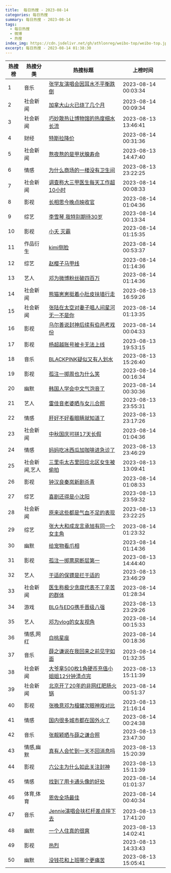 ```yaml
---
title:  每日热搜 - 2023-08-14
categories: 每日热搜
summary: 每日热搜 - 2023-08-14
tags:
  - 每日热搜
  - 微博
  - 热搜
index_img: https://cdn.jsdelivr.net/gh/athlonreg/weibo-top/weibo-top.jpeg
excerpt: 每日热搜 - 2023-08-14 01:38:30
---
```


| 热搜榜 | 热搜分类 | 热搜标题 | 上榜时间 |
| --- | --- | --- | --- |
| 1 | 音乐 | [张学友演唱会因耳水不平衡跌倒](https://s.weibo.com/weibo%3Fq%3D%2523%E5%BC%A0%E5%AD%A6%E5%8F%8B%E6%BC%94%E5%94%B1%E4%BC%9A%E5%9B%A0%E8%80%B3%E6%B0%B4%E4%B8%8D%E5%B9%B3%E8%A1%A1%E8%B7%8C%E5%80%92%2523) | 2023-08-14 00:03:34 | 
| 2 | 社会新闻 | [加拿大山火已烧了几个月](https://s.weibo.com/weibo%3Fq%3D%2523%E5%8A%A0%E6%8B%BF%E5%A4%A7%E5%B1%B1%E7%81%AB%E5%B7%B2%E7%83%A7%E4%BA%86%E5%87%A0%E4%B8%AA%E6%9C%88%2523) | 2023-08-14 00:09:34 | 
| 3 | 社会新闻 | [巧妙散热让博物馆的热度细水长流](https://s.weibo.com/weibo%3Fq%3D%2523%E5%B7%A7%E5%A6%99%E6%95%A3%E7%83%AD%E8%AE%A9%E5%8D%9A%E7%89%A9%E9%A6%86%E7%9A%84%E7%83%AD%E5%BA%A6%E7%BB%86%E6%B0%B4%E9%95%BF%E6%B5%81%2523) | 2023-08-13 13:46:41 | 
| 4 | 财经 | [特斯拉降价](https://s.weibo.com/weibo%3Fq%3D%2523%E7%89%B9%E6%96%AF%E6%8B%89%E9%99%8D%E4%BB%B7%2523) | 2023-08-14 00:31:36 | 
| 5 | 社会新闻 | [熬夜熬的是甲状腺寿命](https://s.weibo.com/weibo%3Fq%3D%2523%E7%86%AC%E5%A4%9C%E7%86%AC%E7%9A%84%E6%98%AF%E7%94%B2%E7%8A%B6%E8%85%BA%E5%AF%BF%E5%91%BD%2523) | 2023-08-13 14:47:40 | 
| 6 | 情感 | [为什么商场的一楼没有卫生间](https://s.weibo.com/weibo%3Fq%3D%2523%E4%B8%BA%E4%BB%80%E4%B9%88%E5%95%86%E5%9C%BA%E7%9A%84%E4%B8%80%E6%A5%BC%E6%B2%A1%E6%9C%89%E5%8D%AB%E7%94%9F%E9%97%B4%2523) | 2023-08-13 23:22:25 | 
| 7 | 社会新闻 | [调查称大三甲医生每天工作超10小时](https://s.weibo.com/weibo%3Fq%3D%2523%E8%B0%83%E6%9F%A5%E7%A7%B0%E5%A4%A7%E4%B8%89%E7%94%B2%E5%8C%BB%E7%94%9F%E6%AF%8F%E5%A4%A9%E5%B7%A5%E4%BD%9C%E8%B6%8510%E5%B0%8F%E6%97%B6%2523) | 2023-08-14 00:08:33 | 
| 8 | 影视 | [长相思今晚点映收官](https://s.weibo.com/weibo%3Fq%3D%2523%E9%95%BF%E7%9B%B8%E6%80%9D%E4%BB%8A%E6%99%9A%E7%82%B9%E6%98%A0%E6%94%B6%E5%AE%98%2523) | 2023-08-14 01:04:36 | 
| 9 | 综艺 | [李雪琴 我特别期待30岁](https://s.weibo.com/weibo%3Fq%3D%2523%E6%9D%8E%E9%9B%AA%E7%90%B4%20%E6%88%91%E7%89%B9%E5%88%AB%E6%9C%9F%E5%BE%8530%E5%B2%81%2523) | 2023-08-14 00:13:34 | 
| 10 | 影视 | [小夭 灭霸](https://s.weibo.com/weibo%3Fq%3D%2523%E5%B0%8F%E5%A4%AD%20%E7%81%AD%E9%9C%B8%2523) | 2023-08-14 01:15:35 | 
| 11 | 作品衍生 | [kimi侧脸](https://s.weibo.com/weibo%3Fq%3D%2523kimi%E4%BE%A7%E8%84%B8%2523) | 2023-08-14 00:53:37 | 
| 12 | 综艺 | [赵樱子马甲线](https://s.weibo.com/weibo%3Fq%3D%2523%E8%B5%B5%E6%A8%B1%E5%AD%90%E9%A9%AC%E7%94%B2%E7%BA%BF%2523) | 2023-08-14 01:14:36 | 
| 13 | 艺人 | [邓为微博粉丝破四百万](https://s.weibo.com/weibo%3Fq%3D%2523%E9%82%93%E4%B8%BA%E5%BE%AE%E5%8D%9A%E7%B2%89%E4%B8%9D%E7%A0%B4%E5%9B%9B%E7%99%BE%E4%B8%87%2523) | 2023-08-14 01:14:36 | 
| 14 | 社会新闻 | [熊猫崽崽挺着小肚皮扶墙行走](https://s.weibo.com/weibo%3Fq%3D%2523%E7%86%8A%E7%8C%AB%E5%B4%BD%E5%B4%BD%E6%8C%BA%E7%9D%80%E5%B0%8F%E8%82%9A%E7%9A%AE%E6%89%B6%E5%A2%99%E8%A1%8C%E8%B5%B0%2523) | 2023-08-13 16:59:26 | 
| 15 | 社会新闻 | [张陆在太空对妻子唱人间星河无一不是你](https://s.weibo.com/weibo%3Fq%3D%2523%E5%BC%A0%E9%99%86%E5%9C%A8%E5%A4%AA%E7%A9%BA%E5%AF%B9%E5%A6%BB%E5%AD%90%E5%94%B1%E4%BA%BA%E9%97%B4%E6%98%9F%E6%B2%B3%E6%97%A0%E4%B8%80%E4%B8%8D%E6%98%AF%E4%BD%A0%2523) | 2023-08-14 01:13:35 | 
| 16 | 影视 | [乌尔善说封神后续有伯邑考戏份](https://s.weibo.com/weibo%3Fq%3D%2523%E4%B9%8C%E5%B0%94%E5%96%84%E8%AF%B4%E5%B0%81%E7%A5%9E%E5%90%8E%E7%BB%AD%E6%9C%89%E4%BC%AF%E9%82%91%E8%80%83%E6%88%8F%E4%BB%BD%2523) | 2023-08-14 00:04:33 | 
| 17 | 影视 | [杨超越账号被卡无法上线](https://s.weibo.com/weibo%3Fq%3D%2523%E6%9D%A8%E8%B6%85%E8%B6%8A%E8%B4%A6%E5%8F%B7%E8%A2%AB%E5%8D%A1%E6%97%A0%E6%B3%95%E4%B8%8A%E7%BA%BF%2523) | 2023-08-13 19:53:15 | 
| 18 | 音乐 | [BLACKPINK疑似又有人划水](https://s.weibo.com/weibo%3Fq%3D%2523BLACKPINK%E7%96%91%E4%BC%BC%E5%8F%88%E6%9C%89%E4%BA%BA%E5%88%92%E6%B0%B4%2523) | 2023-08-13 15:26:40 | 
| 19 | 影视 | [孤注一掷周也为什么笑](https://s.weibo.com/weibo%3Fq%3D%2523%E5%AD%A4%E6%B3%A8%E4%B8%80%E6%8E%B7%E5%91%A8%E4%B9%9F%E4%B8%BA%E4%BB%80%E4%B9%88%E7%AC%91%2523) | 2023-08-14 00:16:34 | 
| 20 | 幽默 | [韩国人学会中文气泡音了](https://s.weibo.com/weibo%3Fq%3D%2523%E9%9F%A9%E5%9B%BD%E4%BA%BA%E5%AD%A6%E4%BC%9A%E4%B8%AD%E6%96%87%E6%B0%94%E6%B3%A1%E9%9F%B3%E4%BA%86%2523) | 2023-08-14 00:30:36 | 
| 21 | 艺人 | [雷佳音老婆晒与女儿合照](https://s.weibo.com/weibo%3Fq%3D%2523%E9%9B%B7%E4%BD%B3%E9%9F%B3%E8%80%81%E5%A9%86%E6%99%92%E4%B8%8E%E5%A5%B3%E5%84%BF%E5%90%88%E7%85%A7%2523) | 2023-08-13 23:55:31 | 
| 22 | 情感 | [肝好不好看眼睛就知道了](https://s.weibo.com/weibo%3Fq%3D%2523%E8%82%9D%E5%A5%BD%E4%B8%8D%E5%A5%BD%E7%9C%8B%E7%9C%BC%E7%9D%9B%E5%B0%B1%E7%9F%A5%E9%81%93%E4%BA%86%2523) | 2023-08-13 23:17:26 | 
| 23 | 社会新闻 | [中秋国庆可拼17天长假](https://s.weibo.com/weibo%3Fq%3D%2523%E4%B8%AD%E7%A7%8B%E5%9B%BD%E5%BA%86%E5%8F%AF%E6%8B%BC17%E5%A4%A9%E9%95%BF%E5%81%87%2523) | 2023-08-14 01:04:36 | 
| 24 | 情感 | [妈妈吃冰西瓜加咖啡进急诊了](https://s.weibo.com/weibo%3Fq%3D%2523%E5%A6%88%E5%A6%88%E5%90%83%E5%86%B0%E8%A5%BF%E7%93%9C%E5%8A%A0%E5%92%96%E5%95%A1%E8%BF%9B%E6%80%A5%E8%AF%8A%E4%BA%86%2523) | 2023-08-13 23:46:29 | 
| 25 | 社会新闻,艺人 | [三里屯太古里回应北区女生被偷拍](https://s.weibo.com/weibo%3Fq%3D%2523%E4%B8%89%E9%87%8C%E5%B1%AF%E5%A4%AA%E5%8F%A4%E9%87%8C%E5%9B%9E%E5%BA%94%E5%8C%97%E5%8C%BA%E5%A5%B3%E7%94%9F%E8%A2%AB%E5%81%B7%E6%8B%8D%2523) | 2023-08-13 13:09:41 | 
| 26 | 影视 | [钟汉良秦岚新剧杀青](https://s.weibo.com/weibo%3Fq%3D%2523%E9%92%9F%E6%B1%89%E8%89%AF%E7%A7%A6%E5%B2%9A%E6%96%B0%E5%89%A7%E6%9D%80%E9%9D%92%2523) | 2023-08-14 01:08:33 | 
| 27 | 综艺 | [喜剧还得是小沈阳](https://s.weibo.com/weibo%3Fq%3D%2523%E5%96%9C%E5%89%A7%E8%BF%98%E5%BE%97%E6%98%AF%E5%B0%8F%E6%B2%88%E9%98%B3%2523) | 2023-08-13 23:59:32 | 
| 28 | 社会新闻 | [原来这些都是气血不足的表现](https://s.weibo.com/weibo%3Fq%3D%2523%E5%8E%9F%E6%9D%A5%E8%BF%99%E4%BA%9B%E9%83%BD%E6%98%AF%E6%B0%94%E8%A1%80%E4%B8%8D%E8%B6%B3%E7%9A%84%E8%A1%A8%E7%8E%B0%2523) | 2023-08-13 23:22:25 | 
| 29 | 综艺 | [张大大和成龙言承旭有同一个女主角](https://s.weibo.com/weibo%3Fq%3D%2523%E5%BC%A0%E5%A4%A7%E5%A4%A7%E5%92%8C%E6%88%90%E9%BE%99%E8%A8%80%E6%89%BF%E6%97%AD%E6%9C%89%E5%90%8C%E4%B8%80%E4%B8%AA%E5%A5%B3%E4%B8%BB%E8%A7%92%2523) | 2023-08-14 01:23:32 | 
| 30 | 幽默 | [给宠物看爪相](https://s.weibo.com/weibo%3Fq%3D%2523%E7%BB%99%E5%AE%A0%E7%89%A9%E7%9C%8B%E7%88%AA%E7%9B%B8%2523) | 2023-08-14 01:14:36 | 
| 31 | 影视 | [孤注一掷票房断层第一](https://s.weibo.com/weibo%3Fq%3D%2523%E5%AD%A4%E6%B3%A8%E4%B8%80%E6%8E%B7%E7%A5%A8%E6%88%BF%E6%96%AD%E5%B1%82%E7%AC%AC%E4%B8%80%2523) | 2023-08-13 14:44:40 | 
| 32 | 艺人 | [于适的保镖是拦于适的](https://s.weibo.com/weibo%3Fq%3D%2523%E4%BA%8E%E9%80%82%E7%9A%84%E4%BF%9D%E9%95%96%E6%98%AF%E6%8B%A6%E4%BA%8E%E9%80%82%E7%9A%84%2523) | 2023-08-13 23:46:29 | 
| 33 | 社会新闻 | [医生称极少贪腐代表不了辛苦的群体](https://s.weibo.com/weibo%3Fq%3D%2523%E5%8C%BB%E7%94%9F%E7%A7%B0%E6%9E%81%E5%B0%91%E8%B4%AA%E8%85%90%E4%BB%A3%E8%A1%A8%E4%B8%8D%E4%BA%86%E8%BE%9B%E8%8B%A6%E7%9A%84%E7%BE%A4%E4%BD%93%2523) | 2023-08-14 01:28:34 | 
| 34 | 游戏 | [BLG与EDG携手晋级八强](https://s.weibo.com/weibo%3Fq%3D%2523BLG%E4%B8%8EEDG%E6%90%BA%E6%89%8B%E6%99%8B%E7%BA%A7%E5%85%AB%E5%BC%BA%2523) | 2023-08-13 23:29:26 | 
| 35 | 艺人 | [邓为vlog的女友视角](https://s.weibo.com/weibo%3Fq%3D%2523%E9%82%93%E4%B8%BAvlog%E7%9A%84%E5%A5%B3%E5%8F%8B%E8%A7%86%E8%A7%92%2523) | 2023-08-14 00:15:33 | 
| 36 | 情感,网红 | [白桃星座](https://s.weibo.com/weibo%3Fq%3D%2523%E7%99%BD%E6%A1%83%E6%98%9F%E5%BA%A7%2523) | 2023-08-14 00:18:36 | 
| 37 | 音乐 | [薛之谦说在我回来之前见字如面](https://s.weibo.com/weibo%3Fq%3D%2523%E8%96%9B%E4%B9%8B%E8%B0%A6%E8%AF%B4%E5%9C%A8%E6%88%91%E5%9B%9E%E6%9D%A5%E4%B9%8B%E5%89%8D%E8%A7%81%E5%AD%97%E5%A6%82%E9%9D%A2%2523) | 2023-08-14 01:32:35 | 
| 38 | 社会新闻 | [大爷拿500枚1角硬币充值小姐姐12分钟清点完](https://s.weibo.com/weibo%3Fq%3D%2523%E5%A4%A7%E7%88%B7%E6%8B%BF500%E6%9E%9A1%E8%A7%92%E7%A1%AC%E5%B8%81%E5%85%85%E5%80%BC%E5%B0%8F%E5%A7%90%E5%A7%9012%E5%88%86%E9%92%9F%E6%B8%85%E7%82%B9%E5%AE%8C%2523) | 2023-08-13 15:11:39 | 
| 39 | 社会新闻 | [北京开了20年的非网红肥肠火锅](https://s.weibo.com/weibo%3Fq%3D%2523%E5%8C%97%E4%BA%AC%E5%BC%80%E4%BA%8620%E5%B9%B4%E7%9A%84%E9%9D%9E%E7%BD%91%E7%BA%A2%E8%82%A5%E8%82%A0%E7%81%AB%E9%94%85%2523) | 2023-08-14 00:51:37 | 
| 40 | 影视 | [张晚意邓为檀健次眼神戏对比](https://s.weibo.com/weibo%3Fq%3D%2523%E5%BC%A0%E6%99%9A%E6%84%8F%E9%82%93%E4%B8%BA%E6%AA%80%E5%81%A5%E6%AC%A1%E7%9C%BC%E7%A5%9E%E6%88%8F%E5%AF%B9%E6%AF%94%2523) | 2023-08-13 21:16:14 | 
| 41 | 情感 | [国内很多城市都在国外火了](https://s.weibo.com/weibo%3Fq%3D%2523%E5%9B%BD%E5%86%85%E5%BE%88%E5%A4%9A%E5%9F%8E%E5%B8%82%E9%83%BD%E5%9C%A8%E5%9B%BD%E5%A4%96%E7%81%AB%E4%BA%86%2523) | 2023-08-14 00:24:38 | 
| 42 | 音乐 | [张靓颖晒与薛之谦合照](https://s.weibo.com/weibo%3Fq%3D%2523%E5%BC%A0%E9%9D%93%E9%A2%96%E6%99%92%E4%B8%8E%E8%96%9B%E4%B9%8B%E8%B0%A6%E5%90%88%E7%85%A7%2523) | 2023-08-13 23:47:30 | 
| 43 | 情感,幽默 | [真有人会忙到一天不回消息吗](https://s.weibo.com/weibo%3Fq%3D%2523%E7%9C%9F%E6%9C%89%E4%BA%BA%E4%BC%9A%E5%BF%99%E5%88%B0%E4%B8%80%E5%A4%A9%E4%B8%8D%E5%9B%9E%E6%B6%88%E6%81%AF%E5%90%97%2523) | 2023-08-13 15:20:39 | 
| 44 | 影视 | [六公主为什么如此关注封神](https://s.weibo.com/weibo%3Fq%3D%2523%E5%85%AD%E5%85%AC%E4%B8%BB%E4%B8%BA%E4%BB%80%E4%B9%88%E5%A6%82%E6%AD%A4%E5%85%B3%E6%B3%A8%E5%B0%81%E7%A5%9E%2523) | 2023-08-13 15:11:39 | 
| 45 | 情感 | [找到了用卡通头像的好处](https://s.weibo.com/weibo%3Fq%3D%2523%E6%89%BE%E5%88%B0%E4%BA%86%E7%94%A8%E5%8D%A1%E9%80%9A%E5%A4%B4%E5%83%8F%E7%9A%84%E5%A5%BD%E5%A4%84%2523) | 2023-08-14 01:01:37 | 
| 46 | 体育,体育 | [恩佐全场最佳](https://s.weibo.com/weibo%3Fq%3D%2523%E6%81%A9%E4%BD%90%E5%85%A8%E5%9C%BA%E6%9C%80%E4%BD%B3%2523) | 2023-08-14 00:40:34 | 
| 47 | 音乐 | [Jennie演唱会扶栏杆差点摔下去](https://s.weibo.com/weibo%3Fq%3D%2523Jennie%E6%BC%94%E5%94%B1%E4%BC%9A%E6%89%B6%E6%A0%8F%E6%9D%86%E5%B7%AE%E7%82%B9%E6%91%94%E4%B8%8B%E5%8E%BB%2523) | 2023-08-13 17:41:20 | 
| 48 | 幽默 | [一个人住真的很爽](https://s.weibo.com/weibo%3Fq%3D%2523%E4%B8%80%E4%B8%AA%E4%BA%BA%E4%BD%8F%E7%9C%9F%E7%9A%84%E5%BE%88%E7%88%BD%2523) | 2023-08-13 14:02:41 | 
| 49 | 影视 | [热烈](https://s.weibo.com/weibo%3Fq%3D%2523%E7%83%AD%E7%83%88%2523) | 2023-08-13 14:33:43 | 
| 50 | 幽默 | [没钱花和上班哪个更痛苦](https://s.weibo.com/weibo%3Fq%3D%2523%E6%B2%A1%E9%92%B1%E8%8A%B1%E5%92%8C%E4%B8%8A%E7%8F%AD%E5%93%AA%E4%B8%AA%E6%9B%B4%E7%97%9B%E8%8B%A6%2523) | 2023-08-13 15:05:41 | 
